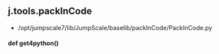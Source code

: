 ## j.tools.packInCode

- /opt/jumpscale7/lib/JumpScale/baselib/packInCode/PackInCode.py

#### def get4python() 

    

